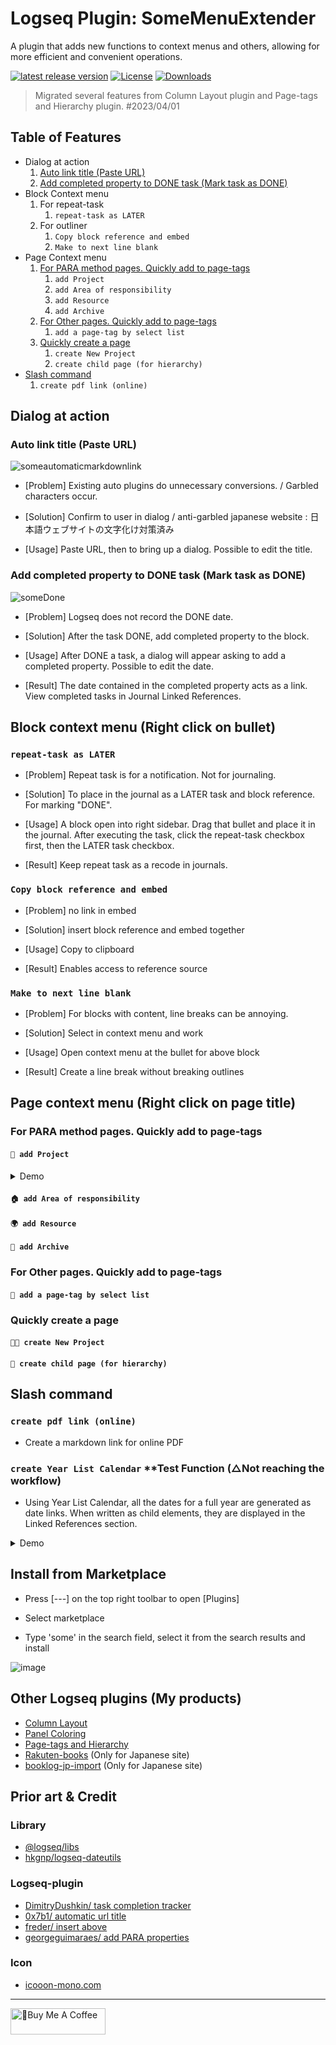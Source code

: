 # Logseq Plugin: SomeMenuExtender

A plugin that adds new functions to context menus and others, allowing for more efficient and convenient operations.

[![latest release version](https://img.shields.io/github/v/release/YU000jp/logseq-plugin-some-menu-extender)](https://github.com/YU000jp/logseq-plugin-some-menu-extender/releases)
[![License](https://img.shields.io/github/license/YU000jp/logseq-plugin-some-menu-extender?color=blue)](https://github.com/YU000jp/logseq-plugin-some-menu-extender/blob/main/LICENSE)
[![Downloads](https://img.shields.io/github/downloads/YU000jp/logseq-plugin-some-menu-extender/total.svg)](https://github.com/YU000jp/logseq-plugin-some-menu-extender/releases)

> Migrated several features from Column Layout plugin and Page-tags and Hierarchy plugin. #2023/04/01

## Table of Features

- Dialog at action
    1. [Auto link title (Paste URL)](#auto-link-title-paste-url)
    1. [Add completed property to DONE task (Mark task as DONE)](#add-completed-property-to-done-task-mark-task-as-done)
- Block Context menu
    1. For repeat-task
        1. `repeat-task as LATER`
    1. For outliner
        1. `Copy block reference and embed`
        1. `Make to next line blank`
- Page Context menu
    1. [For PARA method pages. Quickly add to page-tags](#for-para-method-pages-quickly-add-to-page-tags)
        1. `add Project`
        1. `add Area of responsibility`
        1. `add Resource`
        1. `add Archive`
    1. [For Other pages. Quickly add to page-tags](#for-other-pages-quickly-add-to-page-tags)
        1. `add a page-tag by select list`
    1. [Quickly create a page](#quickly-create-a-page)
        1. `create New Project`
        1. `create child page (for hierarchy)`
- [Slash command](#slash-command)
    1. `create pdf link (online)`

## Dialog at action

### Auto link title (Paste URL)

![someautomaticmarkdownlink](https://user-images.githubusercontent.com/111847207/229340766-02df5320-a37a-4a34-8aa7-bc1b22d700d0.gif)

- [Problem] Existing auto plugins do unnecessary conversions. / Garbled characters occur.

- [Solution] Confirm to user in dialog / anti-garbled japanese website : 日本語ウェブサイトの文字化け対策済み

- [Usage] Paste URL, then to bring up a dialog. Possible to edit the title.

### Add completed property to DONE task (Mark task as DONE)

![someDone](https://user-images.githubusercontent.com/111847207/229385006-08d16d36-a8d9-4b24-87d9-ed0c2474da00.gif)

- [Problem] Logseq does not record the DONE date.

- [Solution] After the task DONE, add completed property to the block.

- [Usage] After DONE a task, a dialog will appear asking to add a completed property. Possible to edit the date.

- [Result] The date contained in the completed property acts as a link. View completed tasks in Journal Linked References.

## Block context menu (Right click on bullet)

### `repeat-task as LATER`

- [Problem] Repeat task is for a notification. Not for journaling.

- [Solution] To place in the journal as a LATER task and block reference. For marking "DONE".

- [Usage] A block open into right sidebar. Drag that bullet and place it in the journal. After executing the task, click the repeat-task checkbox first, then the LATER task checkbox.

- [Result] Keep repeat task as a recode in journals.

### `Copy block reference and embed`

- [Problem] no link in embed

- [Solution] insert block reference and embed together

- [Usage] Copy to clipboard

- [Result] Enables access to reference source

### `Make to next line blank`

- [Problem] For blocks with content, line breaks can be annoying.

- [Solution] Select in context menu and work

- [Usage] Open context menu at the bullet for above block

- [Result] Create a line break without breaking outlines

## Page context menu (Right click on page title)

### For PARA method pages. Quickly add to page-tags

#### `🎨 add Project`

<details><summary>Demo</summary>
  
![Animation6w22](https://user-images.githubusercontent.com/111847207/226155740-02c6bc12-2930-4409-9acd-d3dc7f899514.gif)

</details>

#### `🏠 add Area of responsibility`

#### `🌍 add Resource`

#### `🧹 add Archive`

### For Other pages. Quickly add to page-tags

#### `🧺 add a page-tag by select list`

### Quickly create a page

#### `🧑‍💻 create New Project`

#### `🧒 create child page (for hierarchy)`

## Slash command

### `create pdf link (online)`

- Create a markdown link for online PDF

### `create Year List Calendar` **Test Function (△Not reaching the workflow)

- Using Year List Calendar, all the dates for a full year are generated as date links. When written as child elements, they are displayed in the Linked References section.

<details><summary>Demo</summary>

![Animation6w21](https://user-images.githubusercontent.com/111847207/222945226-f8e031cf-9e49-4c98-a5e8-ee360c931050.gif)

</details>

## Install from Marketplace

- Press [---] on the top right toolbar to open [Plugins]

- Select marketplace

- Type 'some' in the search field, select it from the search results and install

![image](https://user-images.githubusercontent.com/111847207/229358935-9a6cfb57-4978-42fc-9197-a962c8ecca33.png)

## Other Logseq plugins (My products)

- [Column Layout](https://github.com/YU000jp/Logseq-column-Layout)
- [Panel Coloring](https://github.com/YU000jp/logseq-plugin-panel-coloring)
- [Page-tags and Hierarchy](https://github.com/YU000jp/logseq-page-tags-and-hierarchy)
- [Rakuten-books](https://github.com/YU000jp/logseq-plugin-rakuten-books) (Only for Japanese site)
- [booklog-jp-import](https://github.com/YU000jp/logseq-plugin-booklog-jp-import) (Only for Japanese site)

## Prior art & Credit

### Library

- [@logseq/libs](https://logseq.github.io/plugins/)
- [hkgnp/logseq-dateutils](https://github.com/hkgnp/logseq-dateutils)

### Logseq-plugin

- [DimitryDushkin/ task completion tracker](https://github.com/DimitryDushkin/logseq-plugin-task-check-date)
- [0x7b1/ automatic url title](https://github.com/0x7b1/logseq-plugin-automatic-url-title)
- [freder/ insert above](https://github.com/freder/logseq-plugin-insert-above)
- [georgeguimaraes/ add PARA properties](https://github.com/georgeguimaraes/logseq-plugin-add-PARA-properties)

### Icon

- [icooon-mono.com](https://icooon-mono.com/12611-%e3%83%a1%e3%83%8b%e3%83%a5%e3%83%bc%e3%81%ae%e3%83%95%e3%83%aa%e3%83%bc%e3%82%a2%e3%82%a4%e3%82%b3%e3%83%b316/)

---

<a href="https://www.buymeacoffee.com/yu000japan" target="_blank"><img src="https://cdn.buymeacoffee.com/buttons/v2/default-violet.png" alt="🍌Buy Me A Coffee" style="height: 42px;width: 152px" ></a>

